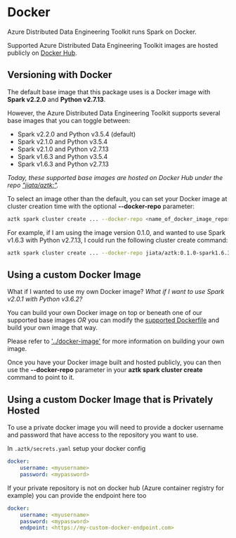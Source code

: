 # Docker
Azure Distributed Data Engineering Toolkit runs Spark on Docker.

Supported Azure Distributed Data Engineering Toolkit images are hosted publicly on [Docker Hub](https://hub.docker.com/r/jiata/aztk/tags).

## Versioning with Docker
The default base image that this package uses is a Docker image with **Spark v2.2.0** and **Python v2.7.13**.

However, the Azure Distributed Data Engineering Toolkit supports several base images that you can toggle between:
- Spark v2.2.0 and Python v3.5.4 (default)
- Spark v2.1.0 and Python v3.5.4
- Spark v2.1.0 and Python v2.7.13
- Spark v1.6.3 and Python v3.5.4
- Spark v1.6.3 and Python v2.7.13

*Today, these supported base images are hosted on Docker Hub under the repo ["jiata/aztk:<tag>"](https://hub.docker.com/r/jiata/aztk/tags).*

To select an image other than the default, you can set your Docker image at cluster creation time with the optional **--docker-repo** parameter:

```sh
aztk spark cluster create ... --docker-repo <name_of_docker_image_repo>
```

For example, if I am using the image version 0.1.0, and wanted to use Spark v1.6.3 with Python v2.7.13, I could run the following cluster create command:
```sh
aztk spark cluster create ... --docker-repo jiata/aztk:0.1.0-spark1.6.3-python3.5.4
```

## Using a custom Docker Image
What if I wanted to use my own Docker image? _What if I want to use Spark v2.0.1 with Python v3.6.2?_

You can build your own Docker image on top or beneath one of our supported base images _OR_ you can modify the [supported Dockerfile](../docker-image) and build your own image that way.

Please refer to ['../docker-image'](../docker-image) for more information on building your own image.

Once you have your Docker image built and hosted publicly, you can then use the **--docker-repo** parameter in your **aztk spark cluster create** command to point to it.

## Using a custom Docker Image that is Privately Hosted

To use a private docker image you will need to provide a docker username and password that have access to the repository you want to use.

In `.aztk/secrets.yaml` setup your docker config
```yaml
docker:
    username: <myusername>
    password: <mypassword>
```

If your private repository is not on docker hub (Azure container registry for example) you can provide the endpoint here too
```yaml
docker:
    username: <myusername>
    password: <mypassword>
    endpoint: <https://my-custom-docker-endpoint.com>
```
